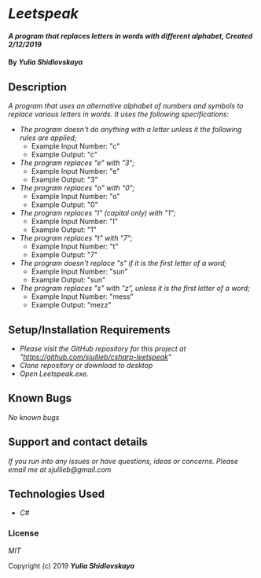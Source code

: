 # _Leetspeak_

#### _A program that replaces letters in words with different alphabet, Created 2/12/2019_

#### By _**Yulia Shidlovskaya**_

## Description

_A program that uses an alternative alphabet of numbers and symbols to replace various letters in words.
It uses the following specifications:_

* _The program doesn't do anything with a letter unless it the following rules are applied;_
  - Example Input Number: "c"
  - Example Output: "c"
* _The program replaces "e" with "3";_
  - Example Input Number: "e"
  - Example Output: "3"
* _The program replaces "o" with "0";_
  - Example Input Number: "o"
  - Example Output: "0"
* _The program replaces "I" (capital only) with "1";_
  - Example Input Number: "I"
  - Example Output: "1"
* _The program replaces "t" with "7";_
  - Example Input Number: "t"
  - Example Output: "7"
* _The program doesn't replace "s" if it is the first letter of a word;_
  - Example Input Number: "sun"
  - Example Output: "sun"  
* _The program replaces "s" with "z", unless it is the first letter of a word;_
  - Example Input Number: "mess"
  - Example Output: "mezz"

## Setup/Installation Requirements

* _Please visit the GitHub repository for this project at "https://github.com/sjullieb/csharp-leetspeak"_
* _Clone repository or download to desktop_
* _Open Leetspeak.exe._

## Known Bugs

_No known bugs_

## Support and contact details

_If you run into any issues or have questions, ideas or concerns. Please email me at sjullieb@gmail.com_

## Technologies Used

* _C#_

### License

*MIT*

Copyright (c) 2019 **_Yulia Shidlovskaya_**
